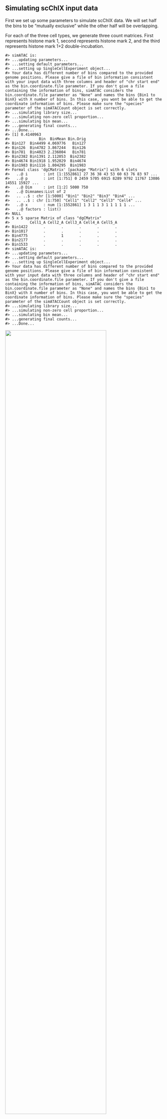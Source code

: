 ## Simulating scChIX input data

First we set up some parameters to simulate scChIX data. We will set
half the bins to be “mutually exclusive” while the other half will be
overlapping.

For each of the three cell types, we generate three count matrices.
First represents histone mark 1, second represents histone mark 2, and
the third represents histone mark 1+2 double-incubation.

    #> simATAC is:
    #> ...updating parameters...
    #> ...setting default parameters...
    #> ...setting up SingleCellExperiment object...
    #> Your data has different number of bins compared to the provided genome positions. Please give a file of bin information consistent with your input data with three columns and header of "chr start end" as the bin.coordinate.file parameter. If you don't give a file containing the information of bins, simATAC considers the bin.coordinate.file parameter as "None" and names the bins {Bin1 to BinX} with X number of bins. In this case, you wont be able to get the coordinate information of bins. Please make sure the "species" parameter of the simATACCount object is set correctly.
    #> ...simulating library size...
    #> ...simulating non-zero cell proportion...
    #> ...simulating bin mean...
    #> ...generating final counts...
    #> ...Done...
    #> [1] 0.4140963
    #>             Bin  BinMean Bin.Orig
    #> Bin127  Bin4499 4.069776   Bin127
    #> Bin126  Bin4782 3.867244   Bin126
    #> Bin781  Bin4023 2.236004   Bin781
    #> Bin2382 Bin1391 2.112053  Bin2382
    #> Bin4674 Bin1918 1.952029  Bin4674
    #> Bin1983 Bin1116 1.804295  Bin1983
    #> Formal class 'dgCMatrix' [package "Matrix"] with 6 slots
    #>   ..@ i       : int [1:1552861] 27 36 38 43 53 60 63 76 83 97 ...
    #>   ..@ p       : int [1:751] 0 2459 5705 6915 8289 9792 11767 13086 14551 15927 ...
    #>   ..@ Dim     : int [1:2] 5000 750
    #>   ..@ Dimnames:List of 2
    #>   .. ..$ : chr [1:5000] "Bin1" "Bin2" "Bin3" "Bin4" ...
    #>   .. ..$ : chr [1:750] "Cell1" "Cell2" "Cell3" "Cell4" ...
    #>   ..@ x       : num [1:1552861] 1 3 1 1 3 1 1 1 1 1 ...
    #>   ..@ factors : list()
    #> NULL
    #> 5 x 5 sparse Matrix of class "dgCMatrix"
    #>         Cell1_A Cell2_A Cell3_A Cell4_A Cell5_A
    #> Bin1422       .       .       .       .       .
    #> Bin1017       .       .       .       .       .
    #> Bin4775       .       1       .       .       .
    #> Bin2177       .       .       .       .       .
    #> Bin1533       .       .       .       .       .
    #> simATAC is:
    #> ...updating parameters...
    #> ...setting default parameters...
    #> ...setting up SingleCellExperiment object...
    #> Your data has different number of bins compared to the provided genome positions. Please give a file of bin information consistent with your input data with three columns and header of "chr start end" as the bin.coordinate.file parameter. If you don't give a file containing the information of bins, simATAC considers the bin.coordinate.file parameter as "None" and names the bins {Bin1 to BinX} with X number of bins. In this case, you wont be able to get the coordinate information of bins. Please make sure the "species" parameter of the simATACCount object is set correctly.
    #> ...simulating library size...
    #> ...simulating non-zero cell proportion...
    #> ...simulating bin mean...
    #> ...generating final counts...
    #> ...Done...

<img src="scChIX-simulation_files/figure-markdown_github/generate_counts-1.png" width="80%" />

    #> [1] 0.4261821
    #>             Bin  BinMean Bin.Orig
    #> Bin127   Bin195 4.069776   Bin127
    #> Bin126  Bin3092 3.867244   Bin126
    #> Bin2382 Bin1210 2.208168  Bin2382
    #> Bin781  Bin3399 2.091723   Bin781
    #> Bin4674 Bin3662 1.816923  Bin4674
    #> Bin2362 Bin3444 1.810604  Bin2362
    #> Formal class 'dgCMatrix' [package "Matrix"] with 6 slots
    #>   ..@ i       : int [1:1598183] 0 10 23 26 36 56 122 125 126 149 ...
    #>   ..@ p       : int [1:751] 0 1575 2846 5039 7016 7830 9893 12104 14257 15534 ...
    #>   ..@ Dim     : int [1:2] 5000 750
    #>   ..@ Dimnames:List of 2
    #>   .. ..$ : chr [1:5000] "Bin1" "Bin2" "Bin3" "Bin4" ...
    #>   .. ..$ : chr [1:750] "Cell1" "Cell2" "Cell3" "Cell4" ...
    #>   ..@ x       : num [1:1598183] 1 1 1 1 1 1 1 22 15 1 ...
    #>   ..@ factors : list()
    #> NULL
    #> 5 x 5 sparse Matrix of class "dgCMatrix"
    #>         Cell1_B Cell2_B Cell3_B Cell4_B Cell5_B
    #> Bin2463       1       .       .       .       .
    #> Bin2511       .       .       .       .       .
    #> Bin2227       .       .       .       .       .
    #> Bin526        .       .       .       .       .
    #> Bin4291       .       1       .       .       .
    #> simATAC is:
    #> ...updating parameters...
    #> ...setting default parameters...
    #> ...setting up SingleCellExperiment object...
    #> Your data has different number of bins compared to the provided genome positions. Please give a file of bin information consistent with your input data with three columns and header of "chr start end" as the bin.coordinate.file parameter. If you don't give a file containing the information of bins, simATAC considers the bin.coordinate.file parameter as "None" and names the bins {Bin1 to BinX} with X number of bins. In this case, you wont be able to get the coordinate information of bins. Please make sure the "species" parameter of the simATACCount object is set correctly.
    #> ...simulating library size...
    #> ...simulating non-zero cell proportion...
    #> ...simulating bin mean...
    #> ...generating final counts...
    #> ...Done...

<img src="scChIX-simulation_files/figure-markdown_github/generate_counts-2.png" width="80%" /><img src="scChIX-simulation_files/figure-markdown_github/generate_counts-3.png" width="80%" />

    #> [1] 0.4240136
    #>             Bin  BinMean Bin.Orig
    #> Bin127  Bin2559 4.069776   Bin127
    #> Bin126  Bin4901 3.794844   Bin126
    #> Bin2382 Bin2098 2.236004  Bin2382
    #> Bin4674 Bin3961 1.893565  Bin4674
    #> Bin3303 Bin4328 1.887121  Bin3303
    #> Bin781  Bin2801 1.855056   Bin781
    #> Formal class 'dgCMatrix' [package "Matrix"] with 6 slots
    #>   ..@ i       : int [1:1590051] 9 11 19 23 36 49 83 102 117 120 ...
    #>   ..@ p       : int [1:751] 0 2670 3640 5598 8178 11791 14587 16569 19987 22007 ...
    #>   ..@ Dim     : int [1:2] 5000 750
    #>   ..@ Dimnames:List of 2
    #>   .. ..$ : chr [1:5000] "Bin1" "Bin2" "Bin3" "Bin4" ...
    #>   .. ..$ : chr [1:750] "Cell1" "Cell2" "Cell3" "Cell4" ...
    #>   ..@ x       : num [1:1590051] 1 1 1 2 2 1 1 1 1 1 ...
    #>   ..@ factors : list()
    #> NULL
    #> 5 x 5 sparse Matrix of class "dgCMatrix"
    #>         Cell1_C Cell2_C Cell3_C Cell4_C Cell5_C
    #> Bin923        .       .       .       .       1
    #> Bin2409       .       .       .       .       .
    #> Bin1034       .       .       .       .       .
    #> Bin2339       .       .       1       .       .
    #> Bin3351       .       .       .       .       .

We do a quick check the UMAPs of these count matrices that they are
three different cell types for each histone mark.

    #> 5 x 5 sparse Matrix of class "dgCMatrix"
    #>      Cell1_A Cell2_A Cell3_A Cell4_A Cell5_A
    #> Bin1       .       .       .       .       .
    #> Bin2       3       5       .       1       1
    #> Bin3       1       .       1       .       .
    #> Bin4       1       1       .       .       .
    #> Bin5       5      10       2       .       3
    #> 5 x 5 sparse Matrix of class "dgCMatrix"
    #>      Cell251_A Cell252_A Cell253_A Cell254_A Cell255_A
    #> Bin1         2         .         3         .         2
    #> Bin2         .         .         .         .         1
    #> Bin3         .         1         1         .         .
    #> Bin4         .         .         1         .         .
    #> Bin5         .         .         .         .         .
    #> 5 x 5 sparse Matrix of class "dgCMatrix"
    #>      Cell501_AxCell501_A Cell502_AxCell502_A Cell503_AxCell503_A Cell504_AxCell504_A Cell505_AxCell505_A
    #> Bin1                   2                   6                   .                   3                   3
    #> Bin2                   .                   6                   1                   .                   1
    #> Bin3                   .                   .                   .                   .                   .
    #> Bin4                   .                   .                   .                   .                   .
    #> Bin5                   3                   3                   2                   1                   4
    #> $mark1

<img src="scChIX-simulation_files/figure-markdown_github/check-1.png" width="80%" />

    #> 
    #> $mark2

<img src="scChIX-simulation_files/figure-markdown_github/check-2.png" width="80%" />

    #> 
    #> $`mark1-mark2`

<img src="scChIX-simulation_files/figure-markdown_github/check-3.png" width="80%" />

## Running scChIX on input data

Write the count matrices to a directory (see
`inst/extdata/countmat_var_filt.mark1.rds` for example) and then run the
snakemake workflow `snakemake_workflow/run_snakemake.simulation_data.sh`
changing the paths to the correct directories.

The snakemake workflow takes several hours to complete, so we will just
load and analyze the results in this notebook.

## Downstream analysis of scChIX to check simulated data

Load the scChIX outputs for the simulated data for three overlapping
scenarios: `frac.mutual.excl=0.01, 0.5, 0.99`

We can plot the empirical 95% confidence intervals from our estimates of
the degree of overlaps.

<img src="scChIX-simulation_files/figure-markdown_github/ci-1.png" width="80%" /><img src="scChIX-simulation_files/figure-markdown_github/ci-2.png" width="80%" /><img src="scChIX-simulation_files/figure-markdown_github/ci-3.png" width="80%" /><img src="scChIX-simulation_files/figure-markdown_github/ci-4.png" width="80%" />

We can show that the two UMAPs can be linked together using the
deconvolved double-incubated cells as anchors.

<img src="scChIX-simulation_files/figure-markdown_github/umap-1.png" width="80%" />

Finally we can plot the distribution of overlap estimates across the
bins and compare how these distributions look compared to ground truth.

    #> $`0.01`

<img src="scChIX-simulation_files/figure-markdown_github/hist-1.png" width="80%" />

    #> 
    #> $`0.5`

<img src="scChIX-simulation_files/figure-markdown_github/hist-2.png" width="80%" />

    #> 
    #> $`0.99`

<img src="scChIX-simulation_files/figure-markdown_github/hist-3.png" width="80%" />
<img src="scChIX-simulation_files/figure-markdown_github/hist-4.png" width="80%" />

    #> $`0.01`

<img src="scChIX-simulation_files/figure-markdown_github/hist-5.png" width="80%" />

    #> 
    #> $`0.5`

<img src="scChIX-simulation_files/figure-markdown_github/hist-6.png" width="80%" />

    #> 
    #> $`0.99`

<img src="scChIX-simulation_files/figure-markdown_github/hist-7.png" width="80%" />
<img src="scChIX-simulation_files/figure-markdown_github/hist-8.png" width="80%" />
